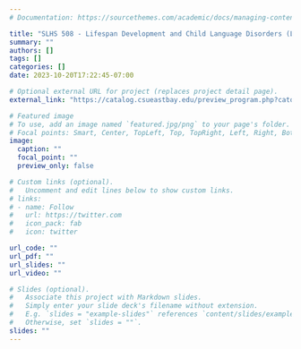 ```yaml
---
# Documentation: https://sourcethemes.com/academic/docs/managing-content/

title: "SLHS 508 - Lifespan Development and Child Language Disorders (Lecturer at California State University, East Bay; scheduled for Spring 2024)"
summary: ""
authors: []
tags: []
categories: []
date: 2023-10-20T17:22:45-07:00

# Optional external URL for project (replaces project detail page).
external_link: "https://catalog.csueastbay.edu/preview_program.php?catoid=33&poid=14431&returnto=28881"

# Featured image
# To use, add an image named `featured.jpg/png` to your page's folder.
# Focal points: Smart, Center, TopLeft, Top, TopRight, Left, Right, BottomLeft, Bottom, BottomRight.
image:
  caption: ""
  focal_point: ""
  preview_only: false

# Custom links (optional).
#   Uncomment and edit lines below to show custom links.
# links:
# - name: Follow
#   url: https://twitter.com
#   icon_pack: fab
#   icon: twitter

url_code: ""
url_pdf: ""
url_slides: ""
url_video: ""

# Slides (optional).
#   Associate this project with Markdown slides.
#   Simply enter your slide deck's filename without extension.
#   E.g. `slides = "example-slides"` references `content/slides/example-slides.md`.
#   Otherwise, set `slides = ""`.
slides: ""
---
```

